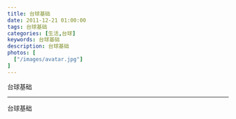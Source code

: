 ```yaml
---
title: 台球基础
date: 2011-12-21 01:00:00
tags: 台球基础
categories: [生活,台球]
keywords: 台球基础
description: 台球基础
photos: [
  ["/images/avatar.jpg"]
] 
---
```


台球基础

---


台球基础